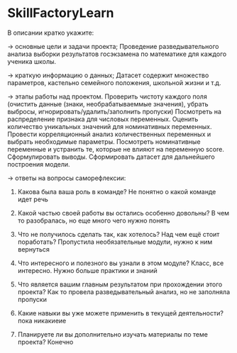 # SkillFactoryLearn
В описании кратко укажите:

→ основные цели и задачи проекта;
Проведение разведывательного анализа выборки результатов госэкзамена по математике для каждого ученика школы.  

→ краткую информацию о данных;
Датасет содержит множество параметров, кастельно семейного положения, школьной жизни и т.д.

→ этапы работы над проектом.
Проверить чистоту каждого поля (очистить данные (знаки, необрабатываеммые значения), убрать выбросы, игнорировать/удалить/заполнить пропуски)
Посмотреть на распределение признака для числовых переменных.
Оценить количество уникальных значений для номинативных переменных.
Провести корреляционный анализ количественных переменных и выбрать необходимые параметры.
Посмотреть номинативные переменные и устранить те, которые не влияют на переменную score.
Сформулировать выводы.
Сформировать датасет для дальнейшего построения модели.

→ ответы на вопросы саморефлексии:

1. Какова была ваша роль в команде? Не понятно о какой команде идет речь

2. Какой частью своей работы вы остались особенно довольны? В чем то разобралась, но еще много чего нужно понять

3. Что не получилось сделать так, как хотелось? Над чем ещё стоит поработать? Пропустила необязательные модули, нужно к ним вернуться

4. Что интересного и полезного вы узнали в этом модуле? Класс, все интересно. Нужно больше практики и знаний

5. Что является вашим главным результатом при прохождении этого проекта? Как то провела разведывательный анализ, но не заполняла пропуски

6. Какие навыки вы уже можете применить в текущей деятельности? пока никакиеие

7. Планируете ли вы дополнительно изучать материалы по теме проекта? Конечно